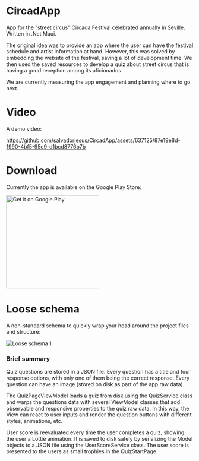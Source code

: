 # CircadApp
App for the “street circus” Circada Festival celebrated annually in Seville. Written in .Net Maui.

The original idea was to provide an app where the user can have the festival schedule and artist information at hand. However, this was solved by embedding the website of the festival, saving a lot of development time. We then used the saved resources to develop a quiz about street circus that is having a good reception among its aficionados.

We are currently measuring the app engagement and planning where to go next.

# Video
A demo video:

https://github.com/salvadorjesus/CircadApp/assets/637125/87e19e8d-1990-4bf5-95e9-d1bcd8776b7b

# Download
Currently the app is available on the Google Play Store:

<a href='https://play.google.com/store/apps/details?id=com.LaSibilaPatrimonio.ElPuertodelosCargadoresaIndias&gl=ES&pcampaignid=pcampaignidMKT-Other-global-all-co-prtnr-py-PartBadge-Mar2515-1'><img width="250" alt='Get it on Google Play' src='https://play.google.com/intl/en_us/badges/static/images/badges/en_badge_web_generic.png'/></a>

# Loose schema
A non-standard schema to quickly wrap your head around the project files and structure:

![Loose schema 1](https://github.com/salvadorjesus/CircadApp/assets/637125/9473148b-036d-49bf-953d-c5b65cb5e6ab)

### Brief summary
Quiz questions are stored in a JSON file. Every question has a title and four response options, with only one of them being the correct response. Every question can have an image (stored on disk as part of the app raw data).

The QuizPageViewModel loads a quiz from disk using the QuizService class and warps the questions data with several ViewModel classes that add observable and responsive properties to the quiz raw data. In this way, the View can react to user inputs and render the question buttons with different styles, animations, etc.

User score is reevaluated every time the user completes a quiz, showing the user a Lottie animation. It is saved to disk safely by serializing the Model objects to a JSON file using the UserScoreService class. The user score is presented to the users as small trophies in the QuizStartPage.
